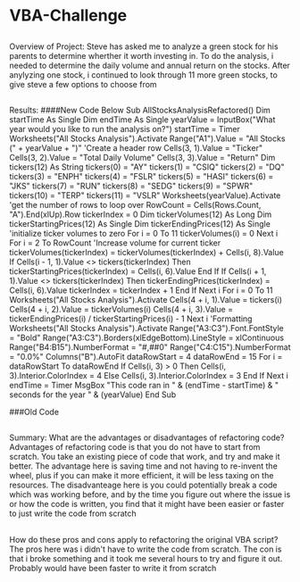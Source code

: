 # VBA-Challenge
##
Overview of Project: 
Steve has asked me to analyze a green stock for his parents to determine wherther it worth investing in. To do the analysis, i needed to determine the daily volume and annual return on the stocks. After anylyzing one stock, i continued to look through 11 more green stocks, to give steve a few options to choose from

##
Results: 
####New Code Below
Sub AllStocksAnalysisRefactored()
    Dim startTime As Single
    Dim endTime As Single
    yearValue = InputBox("What year would you like to run the analysis on?")
    startTime = Timer
    Worksheets("All Stocks Analysis").Activate
    Range("A1").Value = "All Stocks (" + yearValue + ")"
    'Create a header row
    Cells(3, 1).Value = "Ticker"
    Cells(3, 2).Value = "Total Daily Volume"
    Cells(3, 3).Value = "Return"
    Dim tickers(12) As String
    tickers(0) = "AY"
    tickers(1) = "CSIQ"
    tickers(2) = "DQ"
    tickers(3) = "ENPH"
    tickers(4) = "FSLR"
    tickers(5) = "HASI"
    tickers(6) = "JKS"
    tickers(7) = "RUN"
    tickers(8) = "SEDG"
    tickers(9) = "SPWR"
    tickers(10) = "TERP"
    tickers(11) = "VSLR"
    Worksheets(yearValue).Activate
    'get the number of rows to loop over
    RowCount = Cells(Rows.Count, "A").End(xlUp).Row
    tickerIndex = 0
    Dim tickerVolumes(12) As Long
    Dim tickerStartingPrices(12) As Single
    Dim tickerEndingPrices(12) As Single
    'initialize ticker volumes to zero
    For i = 0 To 11
        tickerVolumes(i) = 0
    Next i
    For i = 2 To RowCount
        'Increase volume for current ticker
        tickerVolumes(tickerIndex) = tickerVolumes(tickerIndex) + Cells(i, 8).Value
        If Cells(i - 1, 1).Value <> tickers(tickerIndex) Then
            tickerStartingPrices(tickerIndex) = Cells(i, 6).Value
        End If
        If Cells(i + 1, 1).Value <> tickers(tickerIndex) Then
            tickerEndingPrices(tickerIndex) = Cells(i, 6).Value
            tickerIndex = tickerIndex + 1
        End If
    Next i
    For i = 0 To 11
        Worksheets("All Stocks Analysis").Activate
        Cells(4 + i, 1).Value = tickers(i)
        Cells(4 + i, 2).Value = tickerVolumes(i)
        Cells(4 + i, 3).Value = tickerEndingPrices(i) / tickerStartingPrices(i) - 1
    Next i
    'Formatting
    Worksheets("All Stocks Analysis").Activate
    Range("A3:C3").Font.FontStyle = "Bold"
    Range("A3:C3").Borders(xlEdgeBottom).LineStyle = xlContinuous
    Range("B4:B15").NumberFormat = "#,##0"
    Range("C4:C15").NumberFormat = "0.0%"
    Columns("B").AutoFit
    dataRowStart = 4
    dataRowEnd = 15
    For i = dataRowStart To dataRowEnd
        If Cells(i, 3) > 0 Then
            Cells(i, 3).Interior.ColorIndex = 4
        Else
            Cells(i, 3).Interior.ColorIndex = 3
        End If
    Next i
    endTime = Timer
    MsgBox "This code ran in " & (endTime - startTime) & " seconds for the year " & (yearValue)
End Sub

###Old Code



##
Summary: 
What are the advantages or disadvantages of refactoring code?
Advantages of refactoring code is that you do not have to start from scratch. You take an existing piece of code that work, and try and make it better. The advantage here is saving time and not having to re-invent the wheel, plus if you can make it more efficient, it will be less taxing on the resources. 
The disadvanteage here is you could potentially break a code which was working before, and by the time you figure out where the issue is or how the code is written, you find that it might have been easier or faster to just write the code from scratch

##
How do these pros and cons apply to refactoring the original VBA script?
The pros here was i didn't have to write the code from scratch. The con is that i broke something and it took me several hours to try and figure it out. Probably would have been faster to write it from scratch
